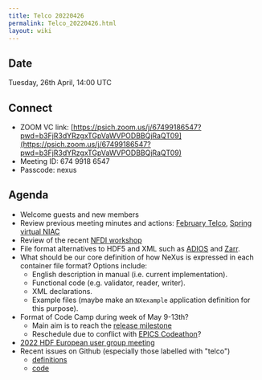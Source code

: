 ```yaml
---
title: Telco 20220426
permalink: Telco_20220426.html
layout: wiki
---
```


Date
----

Tuesday, 26th April, 14:00 UTC

<!-- end of autogeneration -->

Connect
-------
* ZOOM VC link: [https://psich.zoom.us/j/67499186547?pwd=b3FjR3dYRzgxTGpVaWVPODBBQjRaQT09](https://psich.zoom.us/j/67499186547?pwd=b3FjR3dYRzgxTGpVaWVPODBBQjRaQT09)
* Meeting ID: 674 9918 6547
* Passcode: nexus

Agenda
------

* Welcome guests and new members
* Review previous meeting minutes and actions: [February Telco](Telco_20220225.md), [Spring virtual NIAC](https://www.nexusformat.org/NIAC2022_spring.html)
* Review of the recent [NFDI workshop](https://events.hifis.net/event/323/)
* File format alternatives to HDF5 and XML such as [ADIOS](https://csmd.ornl.gov/software/adios2) and [Zarr](https://zarr.readthedocs.io/en/stable/).
 * What should be our core definition of how NeXus is expressed in each container file format? Options include:
   * English description in manual (i.e. current implementation).
   * Functional code (e.g. validator, reader, writer).
   * XML declarations.
   * Example files (maybe make an `NXexample` application definition for this purpose).
* Format of Code Camp during week of May 9-13th?
   * Main aim is to reach the [release milestone](https://github.com/nexusformat/definitions/milestone/12)
   * Reschedule due to conflict with [EPICS Codeathon](https://events.bizzabo.com/lcls-codeathon-2022/home)?
* [2022 HDF European user group meeting](https://www.hdfgroup.org/hug/europeanhug22/)
* Recent issues on Github (especially those labelled with "telco")
  * [definitions](https://github.com/nexusformat/definitions/issues?q=is%3Aopen+is%3Aissue)
  * [code](https://github.com/nexusformat/code/issues?q=is%3Aopen+is%3Aissue)
